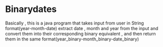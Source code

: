 # Binarydates

Basically , this is a java program that takes input from user in String format(year-month-date) extract date , month and year from the input and convert them into their corresponding binary equivalent , and then return them in the same format(year_binary-month_binary-date_binary)
